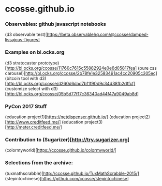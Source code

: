 # ccosse.github.io

### Observables: github javascript notebooks
(d3 observable test)[https://beta.observablehq.com/@ccosse/damped-lissajous-figures]

### Examples on bl.ocks.org
(d3 stratocaster prototype)[http://bl.ocks.org/ccosse/11760c7615c55882924e0e6d05817fea]
(pure css carousel)[http://bl.ocks.org/ccosse/2b78fe1e32583491ac4cc20905c305ec]
(bitcoin tool with d3)[http://bl.ocks.org/ccosse/d260d6dad7bf1f90d9c34d38fb2dffcf]
(customize select with d3)[http://bl.ocks.org/ccosse/05b5d77f17c36340ad44f47a9049ab8d]

### PyCon 2017 Stuff
(education project1)[https://netdispenser.github.io/]
(education project2)[http://www.creditfeed.me/]
(education project3)[http://meter.creditfeed.me/]

### Contribution to (Sugarizer)[http://try.sugarizer.org]
(colormyworld)[https://ccosse.github.io/colormyworld/]

### Selections from the archive:
(tuxmathscrabble)[http://ccosse.github.io/TuxMathScrabble-2015/]
(stepintochinese)[https://github.com/ccosse/stepintochinese]
